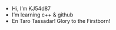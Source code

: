 - Hi, I’m KJ54d87
- I’m learning c++ & github
- En Taro Tassadar! Glory to the Firstborn!

<!---
KJ54d87/KJ54d87 is a ✨ special ✨ repository because its `README.md` (this file) appears on your GitHub profile.
You can click the Preview link to take a look at your changes.
--->
